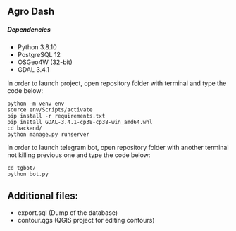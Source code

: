 ## Agro Dash

##### Dependencies
- Python 3.8.10
- PostgreSQL 12
- OSGeo4W (32-bit)
- GDAL 3.4.1

In order to launch project, open repository folder with terminal and type the code below:

```
python -m venv env
source env/Scripts/activate
pip install -r requirements.txt
pip install GDAL-3.4.1-cp38-cp38-win_amd64.whl
cd backend/
python manage.py runserver
```

In order to launch telegram bot, open repository folder with another terminal not killing previous one and type the code below:

```
cd tgbot/
python bot.py
```

## Additional files:
- export.sql (Dump of the database)
- contour.qgs (QGIS project for editing contours)